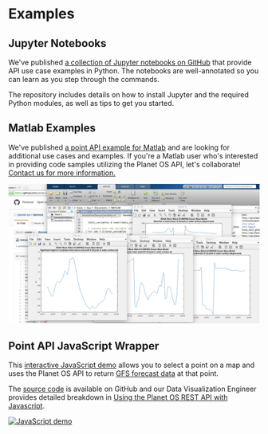 # Examples

## Jupyter Notebooks
We've published <a href="https://github.com/planet-os/notebooks" target="_blank">a collection of Jupyter notebooks on GitHub</a> that provide API use case examples in Python. The notebooks are well-annotated so you can learn as you step through the commands.

The repository includes details on how to install Jupyter and the required Python modules, as well as tips to get you started.

## Matlab Examples
We've published <a href="https://github.com/planet-os/demos/blob/master/scripts/matlab/point_api_example.matlab" target="_blank" title="Matlab point API example">a point API example for Matlab</a> and are looking for additional use cases and examples. If you're a Matlab user who's interested in providing code samples utilizing the Planet OS API, let's collaborate! [Contact us for more information.](#contact-us)

<a href="https://github.com/planet-os/demos/blob/master/scripts/matlab/point_api_example.matlab" target="_blank"><img src="images/API-matlab-example1.png" alt="API Matlab example"/></a>

## Point API JavaScript Wrapper
This <a href="http://planet-os.github.io/demos/point_api/" target="_blank">interactive JavaScript demo</a> allows you to select a point on a map and uses the Planet OS API to return <a href="http://data.planetos.com/datasets/noaa_gfs_global_sflux_0.12d:gfs-global-weather-forecast-by-ncep-near-surface-parameters" target="_blank" title="GFS Global Weather Forecast on Planet OS">GFS forecast data</a> at that point.

The <a href="https://github.com/planet-os/demos/tree/master/point_api" target="_blank">source code</a> is available on GitHub and our Data Visualization Engineer provides detailed breakdown in <a href="https://planetos.com/blog/using-the-planet-os-rest-api-with-javascript/" target="_blank">Using the Planet OS REST API with Javascript</a>.

<a href="http://planet-os.github.io/demos/point_api/" target="_blank"><img src="https://cdn0.planetos.com/wp-content/uploads/2016/03/point_api_demo-760x736.jpg" alt="JavaScript demo" /></a>
